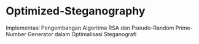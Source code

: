 # Optimized-Steganography
Implementasi Pengembangan Algoritma RSA dan Pseudo-Random Prime-Number Generator dalam Optimalisasi Steganografi
